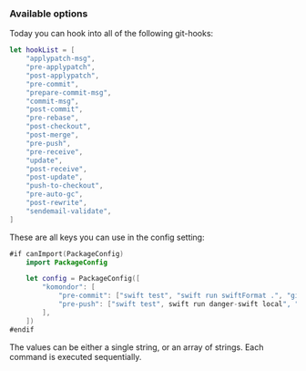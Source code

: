 ### Available options

Today you can hook into all of the following git-hooks:

```swift
let hookList = [
    "applypatch-msg",
    "pre-applypatch",
    "post-applypatch",
    "pre-commit",
    "prepare-commit-msg",
    "commit-msg",
    "post-commit",
    "pre-rebase",
    "post-checkout",
    "post-merge",
    "pre-push",
    "pre-receive",
    "update",
    "post-receive",
    "post-update",
    "push-to-checkout",
    "pre-auto-gc",
    "post-rewrite",
    "sendemail-validate",
]
```

These are all keys you can use in the config setting:

```swift
#if canImport(PackageConfig)
    import PackageConfig

    let config = PackageConfig([
        "komondor": [
            "pre-commit": ["swift test", "swift run swiftFormat .", "git add ."],
            "pre-push": ["swift test", swift run danger-swift local", "swift run swiftlint"]
        ],
    ])
#endif
```

The values can be either a single string, or an array of strings. Each command is executed sequentially. 
